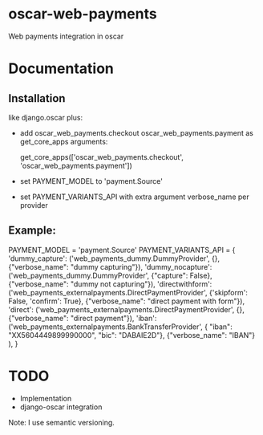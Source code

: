 oscar-web-payments
======================

Web payments integration in oscar

Documentation
=============

Installation
------------

like django.oscar plus:

* add oscar_web_payments.checkout oscar_web_payments.payment as get_core_apps arguments:

  get_core_apps(['oscar_web_payments.checkout', 'oscar_web_payments.payment'])

* set PAYMENT_MODEL to 'payment.Source'

* set PAYMENT_VARIANTS_API with extra argument verbose_name per provider


Example:
--------

PAYMENT_MODEL = 'payment.Source'
PAYMENT_VARIANTS_API = {
    'dummy_capture': ('web_payments_dummy.DummyProvider', {}, {"verbose_name": "dummy capturing"}),
    'dummy_nocapture': ('web_payments_dummy.DummyProvider', {"capture": False}, {"verbose_name": "dummy not capturing"}),
    'directwithform': ('web_payments_externalpayments.DirectPaymentProvider', {'skipform': False, 'confirm': True}, {"verbose_name": "direct payment with form"}),
    'direct': ('web_payments_externalpayments.DirectPaymentProvider', {}, {"verbose_name": "direct payment"}),
    'iban': ('web_payments_externalpayments.BankTransferProvider', {
        "iban": "XX5604449899990000",
        "bic": "DABAIE2D"}, {"verbose_name": "IBAN"}
        ),
    }

TODO
====

* Implementation
* django-oscar integration

Note: I use semantic versioning.
